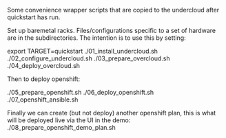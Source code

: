 Some convenience wrapper scripts that are copied to the undercloud after quickstart has run.

Set up baremetal racks.  Files/configurations specific to a set of
hardware are in the subdirectories.  The intention is to use this
by setting:

export TARGET=quickstart
./01_install_undercloud.sh
./02_configure_undercloud.sh
./03_prepare_overcloud.sh
./04_deploy_overcloud.sh

Then to deploy openshift:

./05_prepare_openshift.sh
./06_deploy_openshift.sh
./07_openshift_ansible.sh

Finally we can create (but not deploy) another openshift plan, this
is what will be deployed live via the UI in the demo:
./08_prepare_openshift_demo_plan.sh
